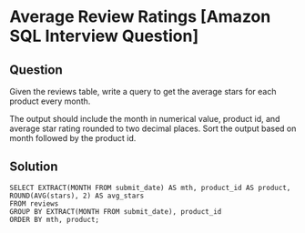 # Average Review Ratings [Amazon SQL Interview Question]

## Question
Given the reviews table, write a query to get the average stars for each product every month.

The output should include the month in numerical value, product id, and average star rating rounded to two decimal places. Sort the output based on month followed by the product id.

## Solution
```
SELECT EXTRACT(MONTH FROM submit_date) AS mth, product_id AS product, 
ROUND(AVG(stars), 2) AS avg_stars 
FROM reviews
GROUP BY EXTRACT(MONTH FROM submit_date), product_id
ORDER BY mth, product;
```
